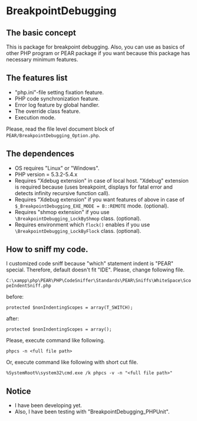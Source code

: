 BreakpointDebugging
===================

The basic concept
-----------------

This is package for breakpoint debugging.
Also, you can use as basics of other PHP program or PEAR package if you want
because this package has necessary minimum features.

The features list
-----------------

* "php.ini"-file setting fixation feature.
* PHP code synchronization feature.
* Error log feature by global handler.
* The override class feature.
* Execution mode.

Please, read the file level document block of `PEAR/BreakpointDebugging_Option.php`.

The dependences
---------------

* OS requires "Linux" or "Windows".
* PHP version = 5.3.2-5.4.x
* Requires "Xdebug extension" in case of local host. "Xdebug" extension is required because (uses breakpoint, displays for fatal error and detects infinity recursive function call).
* Requires "Xdebug extension" if you want features of above in case of `$_BreakpointDebugging_EXE_MODE = B::REMOTE` mode. (optional).
* Requires "shmop extension" if you use `\BreakpointDebugging_LockByShmop` class. (optional).
* Requires environment which `flock()` enables if you use `\BreakpointDebugging_LockByFlock` class. (optional).

How to sniff my code.
---------------------

I customized code sniff because "which" statement indent is "PEAR" special.
Therefore, default doesn't fit "IDE".
Please, change following file.

`C:\xampp\php\PEAR\PHP\CodeSniffer\Standards\PEAR\Sniffs\WhiteSpace\ScopeIndentSniff.php`

before:

    protected $nonIndentingScopes = array(T_SWITCH);

after:

    protected $nonIndentingScopes = array();

Please, execute command like following.

    phpcs -n <full file path>

Or, execute command like following with short cut file.

    %SystemRoot%\system32\cmd.exe /k phpcs -v -n "<full file path>"

Notice
------

* I have been developing yet.
* Also, I have been testing with "BreakpointDebugging_PHPUnit".
